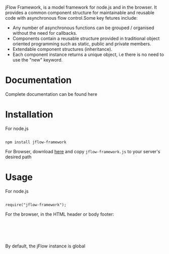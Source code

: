 
jFlow Framework, is a model framework for node.js and in the browser. It provides a common component structure for 
maintainable and reusable code with asynchronous flow control.Some key fetures include:

*	Any number of asynchronous functions can be grouped / organised without the need for callbacks.
*	Components contain a reusable structure provided in traditional object oriented programming such as static, public and private members.
*	Extendable component structures (inheritance).
* 	Each component instance returns a unique object, i.e there is no need to use the "new" keyword.

<h1 >
Documentation
</h1>

Complete documentation can be found here

<h1 id="Installation">
Installation
</h1 >

For node.js
<pre><code>
npm install jflow-framework
</code></pre>

For Browser, download <a href = "https://github.com/Infinitycbs/jflow/archive/master.zip">here</a> and copy `jflow-framework.js` to 
your server's desired path
<h1 >
Usage
</h1>


For node.js
<pre><code>
require("jflow-framework");
</code></pre>

For the browser, in the HTML header or body footer:
<pre><code>
<script src="..pathto/jflow-framework.js"></script>	
</code></pre>


By default, the jFlow instance is global

